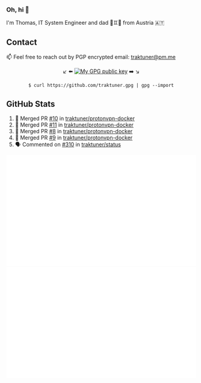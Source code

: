 ### Oh, hi 👋

I'm Thomas, IT System Engineer and dad 👶♊️👶 from Austria 🇦🇹

<!--
**traktuner/traktuner** is a ✨ _special_ ✨ repository because its `README.md` (this file) appears on your GitHub profile.

Here are some ideas to get you started:

- 🔭 I’m currently working on ...
- 🌱 I’m currently learning ...
- 👯 I’m looking to collaborate on ...
- 🤔 I’m looking for help with ...
- 💬 Ask me about ...
- 📫 How to reach me: ...
- 😄 Pronouns: ...
- ⚡ Fun fact: ...
-->

## Contact
📫 Feel free to reach out by PGP encrypted email:
traktuner@pm.me

<div align="center" markdown="1">

↙️ ⬅️ [![My GPG public key](https://img.shields.io/badge/PGP%20public%20key-6D4AFF?style=for-the-badge)](https://github.com/traktuner.gpg) ➡️ ↘️

```shell
$ curl https://github.com/traktuner.gpg | gpg --import
```

</div>

## GitHub Stats
<!--START_SECTION:activity-->
1. 🎉 Merged PR [#10](https://github.com/traktuner/protonvpn-docker/pull/10) in [traktuner/protonvpn-docker](https://github.com/traktuner/protonvpn-docker)
2. 🎉 Merged PR [#11](https://github.com/traktuner/protonvpn-docker/pull/11) in [traktuner/protonvpn-docker](https://github.com/traktuner/protonvpn-docker)
3. 🎉 Merged PR [#8](https://github.com/traktuner/protonvpn-docker/pull/8) in [traktuner/protonvpn-docker](https://github.com/traktuner/protonvpn-docker)
4. 🎉 Merged PR [#9](https://github.com/traktuner/protonvpn-docker/pull/9) in [traktuner/protonvpn-docker](https://github.com/traktuner/protonvpn-docker)
5. 🗣 Commented on [#310](https://github.com/traktuner/status/issues/310#issuecomment-1906511081) in [traktuner/status](https://github.com/traktuner/status)
<!--END_SECTION:activity-->

![](https://github.com/traktuner/traktuner/blob/master/generated/overview.svg)
![](https://github.com/traktuner/traktuner/blob/master/generated/languages.svg)
